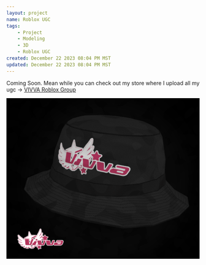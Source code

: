 ```yaml
---
layout: project
name: Roblox UGC
tags: 
    - Project
    - Modeling
    - 3D
    - Roblox UGC
created: December 22 2023 08:04 PM MST
updated: December 22 2023 08:04 PM MST
---
```


Coming Soon.
Mean while you can check out my store where I upload all my ugc -> [VIVVA Roblox Group](https://www.roblox.com/groups/33061982/VIVVA#!/about)

<img src="/assets/img/ugc/Black Camo VIVVA Bucket Hat.png" id="main-image">